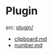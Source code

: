 # Plugin

src: [plugin/](../../plugin/)

- [clipboard.md](plugin/clipboard.md)
- [number.md](plugin/number.md)

